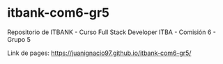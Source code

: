 # itbank-com6-gr5
Repositorio de ITBANK - Curso Full Stack Developer ITBA - Comisión 6 - Grupo 5

Link de pages: https://juanignacio97.github.io/itbank-com6-gr5/
